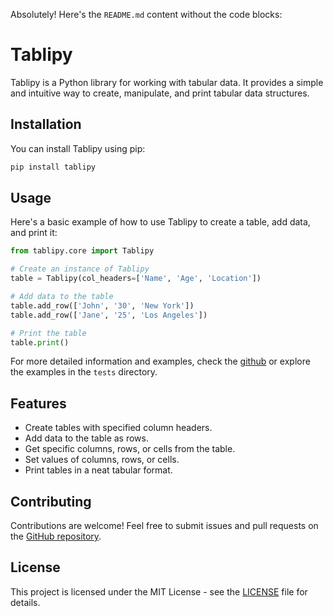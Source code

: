 Absolutely! Here's the `README.md` content without the code blocks:

# Tablipy

Tablipy is a Python library for working with tabular data. It provides a simple and intuitive way to create, manipulate, and print tabular data structures.

## Installation

You can install Tablipy using pip:

```bash
pip install tablipy
```

## Usage

Here's a basic example of how to use Tablipy to create a table, add data, and print it:

```python
from tablipy.core import Tablipy

# Create an instance of Tablipy
table = Tablipy(col_headers=['Name', 'Age', 'Location'])

# Add data to the table
table.add_row(['John', '30', 'New York'])
table.add_row(['Jane', '25', 'Los Angeles'])

# Print the table
table.print()
```

For more detailed information and examples, check the [github](https://github.com/mirolaukka/tablipy) or explore the examples in the `tests` directory.

## Features

- Create tables with specified column headers.
- Add data to the table as rows.
- Get specific columns, rows, or cells from the table.
- Set values of columns, rows, or cells.
- Print tables in a neat tabular format.

## Contributing

Contributions are welcome! Feel free to submit issues and pull requests on the [GitHub repository](https://github.com/mirolaukka/tablipy).

## License

This project is licensed under the MIT License - see the [LICENSE](LICENSE) file for details.